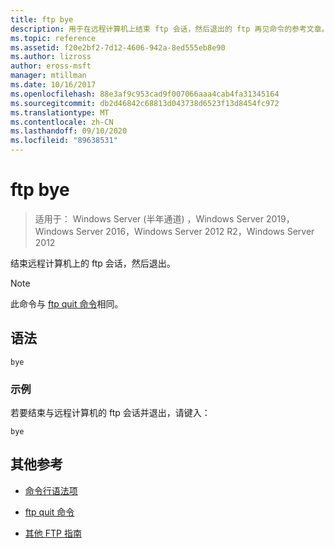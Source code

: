 ```yaml
---
title: ftp bye
description: 用于在远程计算机上结束 ftp 会话，然后退出的 ftp 再见命令的参考文章。
ms.topic: reference
ms.assetid: f20e2bf2-7d12-4606-942a-8ed555eb8e90
ms.author: lizross
author: eross-msft
manager: mtillman
ms.date: 10/16/2017
ms.openlocfilehash: 88e3af9c953cad9f007066aaa4cab4fa31345164
ms.sourcegitcommit: db2d46842c68813d043738d6523f13d8454fc972
ms.translationtype: MT
ms.contentlocale: zh-CN
ms.lasthandoff: 09/10/2020
ms.locfileid: "89638531"
---
```

# <a name="ftp-bye"></a>ftp bye

> 适用于： Windows Server (半年通道) ，Windows Server 2019，Windows Server 2016，Windows Server 2012 R2，Windows Server 2012

结束远程计算机上的 ftp 会话，然后退出。

> [!NOTE]
> 此命令与 [ftp quit 命令](ftp-quit.md)相同。

## <a name="syntax"></a>语法

```
bye
```

### <a name="examples"></a>示例

若要结束与远程计算机的 ftp 会话并退出，请键入：

```
bye
```

## <a name="additional-references"></a>其他参考

- [命令行语法项](command-line-syntax-key.md)

- [ftp quit 命令](ftp-quit.md)

- [其他 FTP 指南](/previous-versions/orphan-topics/ws.10/cc756013(v=ws.10))
